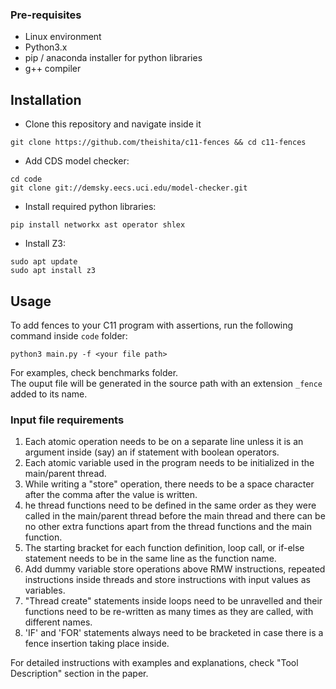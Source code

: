 ### Pre-requisites
* Linux environment
* Python3.x
* pip / anaconda installer for python libraries
* g++ compiler

## Installation
* Clone this repository and navigate inside it
```
git clone https://github.com/theishita/c11-fences && cd c11-fences
```
* Add CDS model checker:
```
cd code
git clone git://demsky.eecs.uci.edu/model-checker.git
```
* Install required python libraries:<br/>
```
pip install networkx ast operator shlex
```
* Install Z3:<br/>
```
sudo apt update
sudo apt install z3
```

## Usage
To add fences to your C11 program with assertions, run the following command inside `code` folder:<br />
```
python3 main.py -f <your file path>
```
For examples, check benchmarks folder. <br />
The ouput file will be generated in the source path with an extension `_fence` added to its name.

### Input file requirements
1. Each atomic operation needs to be on a separate line unless it is an argument inside (say) an if statement with boolean operators.
2. Each atomic variable used in the program needs to be initialized in the main/parent thread.
3. While writing a "store" operation, there needs to be a space character after the comma after the value is written.
4. he thread functions need to be defined in the same order as they were called in the main/parent thread before the main thread and there can be no other extra functions apart from the thread functions and the main function.
5. The starting bracket for each function definition, loop call, or if-else statement needs to be in the same line as the function name.
6. Add dummy variable store operations above RMW instructions, repeated instructions inside threads and store instructions with input values as variables.
7. "Thread create" statements inside loops need to be unravelled and their functions need to be re-written as many times as they are called, with different names.
8. 'IF' and 'FOR' statements always need to be bracketed in case there is a fence insertion taking place inside.

For detailed instructions with examples and explanations, check "Tool Description" section in the paper.
